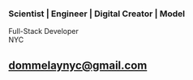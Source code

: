 ### Scientist | Engineer | Digital Creator | Model
Full-Stack Developer<br/>
NYC 
## dommelaynyc@gmail.com
